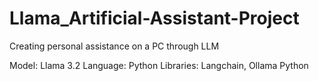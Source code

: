 # Llama_Artificial-Assistant-Project

Creating personal assistance on a PC through LLM

Model: Llama 3.2
Language: Python
Libraries: Langchain, Ollama Python